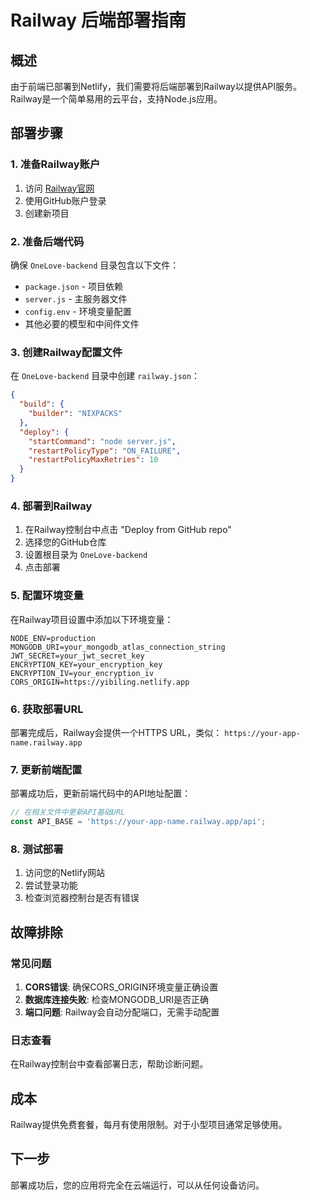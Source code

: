 # Railway 后端部署指南

## 概述
由于前端已部署到Netlify，我们需要将后端部署到Railway以提供API服务。Railway是一个简单易用的云平台，支持Node.js应用。

## 部署步骤

### 1. 准备Railway账户
1. 访问 [Railway官网](https://railway.app/)
2. 使用GitHub账户登录
3. 创建新项目

### 2. 准备后端代码
确保 `OneLove-backend` 目录包含以下文件：
- `package.json` - 项目依赖
- `server.js` - 主服务器文件
- `config.env` - 环境变量配置
- 其他必要的模型和中间件文件

### 3. 创建Railway配置文件
在 `OneLove-backend` 目录中创建 `railway.json`：

```json
{
  "build": {
    "builder": "NIXPACKS"
  },
  "deploy": {
    "startCommand": "node server.js",
    "restartPolicyType": "ON_FAILURE",
    "restartPolicyMaxRetries": 10
  }
}
```

### 4. 部署到Railway
1. 在Railway控制台中点击 "Deploy from GitHub repo"
2. 选择您的GitHub仓库
3. 设置根目录为 `OneLove-backend`
4. 点击部署

### 5. 配置环境变量
在Railway项目设置中添加以下环境变量：
```
NODE_ENV=production
MONGODB_URI=your_mongodb_atlas_connection_string
JWT_SECRET=your_jwt_secret_key
ENCRYPTION_KEY=your_encryption_key
ENCRYPTION_IV=your_encryption_iv
CORS_ORIGIN=https://yibiling.netlify.app
```

### 6. 获取部署URL
部署完成后，Railway会提供一个HTTPS URL，类似：
`https://your-app-name.railway.app`

### 7. 更新前端配置
部署成功后，更新前端代码中的API地址配置：

```javascript
// 在相关文件中更新API基础URL
const API_BASE = 'https://your-app-name.railway.app/api';
```

### 8. 测试部署
1. 访问您的Netlify网站
2. 尝试登录功能
3. 检查浏览器控制台是否有错误

## 故障排除

### 常见问题
1. **CORS错误**: 确保CORS_ORIGIN环境变量正确设置
2. **数据库连接失败**: 检查MONGODB_URI是否正确
3. **端口问题**: Railway会自动分配端口，无需手动配置

### 日志查看
在Railway控制台中查看部署日志，帮助诊断问题。

## 成本
Railway提供免费套餐，每月有使用限制。对于小型项目通常足够使用。

## 下一步
部署成功后，您的应用将完全在云端运行，可以从任何设备访问。 